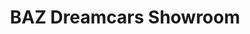 ---
title: "BAZ Dreamcars Showroom"
url: /oberhausen-rheinhausen/baz-dreamcars-showroom/
shop: Autowerkstatt
---